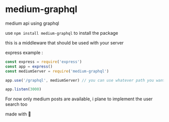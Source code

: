 # medium-graphql
medium api using graphql

use ``npm install medium-graphql`` to install the package

this is a middleware that should be used with your server 

express example :
```javascript
const express = require('express')
const app = express()
const mediumServer = require('medium-graphql')

app.use('/graphql', mediumServer) // you can use whatever path you want for the middleware

app.listen(3000)
```
For now only medium posts are available, i plane to implement the user search too

made with :heartbeat:
